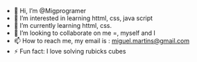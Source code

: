 - 👋 Hi, I’m @Migprogramer
- 👀 I’m interested in learning httml, css, java script
- 🌱 I’m currently learning httml, css.
- 💞️ I’m looking to collaborate on me =, myself and I
- 📫 How to reach me, my email is : miguel.martins@gmail.com
- ⚡ Fun fact: I love solving rubicks cubes

<!---
Migprogramer/Migprogramer is a ✨ special ✨ repository because its `README.md` (this file) appears on your GitHub profile.
You can click the Preview link to take a look at your changes.
--->
